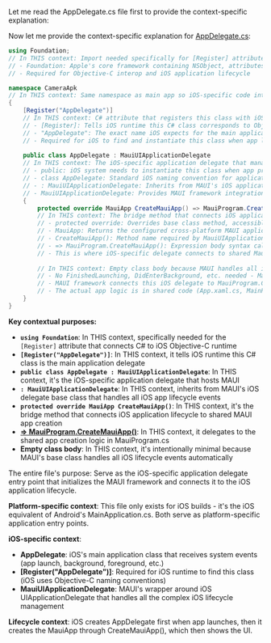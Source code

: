 Let me read the AppDelegate.cs file first to provide the context-specific explanation:

Now let me provide the context-specific explanation for [AppDelegate.cs](cci:7://file:///c:/Users/Parth/Desktop/2025/Personl/MAUIAPP/CameraApk/Platforms/iOS/AppDelegate.cs:0:0-0:0):

```csharp
using Foundation;
// In THIS context: Import needed specifically for [Register] attribute and iOS Foundation framework
// - Foundation: Apple's core framework containing NSObject, attributes, and iOS runtime integration
// - Required for Objective-C interop and iOS application lifecycle

namespace CameraApk
// In THIS context: Same namespace as main app so iOS-specific code integrates with shared code
{
    [Register("AppDelegate")]
    // In THIS context: C# attribute that registers this class with iOS Objective-C runtime
    // - [Register]: Tells iOS runtime this C# class corresponds to Objective-C AppDelegate
    // - "AppDelegate": The exact name iOS expects for the main application delegate class
    // - Required for iOS to find and instantiate this class when app launches
    
    public class AppDelegate : MauiUIApplicationDelegate
    // In THIS context: The iOS-specific application delegate that manages app lifecycle
    // - public: iOS system needs to instantiate this class when app process starts
    // - class AppDelegate: Standard iOS naming convention for application delegate
    // - : MauiUIApplicationDelegate: Inherits from MAUI's iOS application delegate base class
    // - MauiUIApplicationDelegate: Provides MAUI framework integration with iOS UIApplicationDelegate
    {
        protected override MauiApp CreateMauiApp() => MauiProgram.CreateMauiApp();
        // In THIS context: The bridge method that connects iOS application delegate to MAUI app creation
        // - protected override: Overrides base class method, accessible to derived classes
        // - MauiApp: Returns the configured cross-platform MAUI application
        // - CreateMauiApp(): Method name required by MauiUIApplicationDelegate base class
        // - => MauiProgram.CreateMauiApp(): Expression body syntax calling shared app creation logic
        // - This is where iOS-specific delegate connects to shared MauiProgram.cs
        
        // In THIS context: Empty class body because MAUI handles all iOS application lifecycle automatically
        // - No FinishedLaunching, DidEnterBackground, etc. needed - MauiUIApplicationDelegate handles everything
        // - MAUI framework connects this iOS delegate to MauiProgram.CreateMauiApp()
        // - The actual app logic is in shared code (App.xaml.cs, MainPage.xaml.cs, etc.)
    }
}
```

**Key contextual purposes:**

- **`using Foundation`**: In THIS context, specifically needed for the `[Register]` attribute that connects C# to iOS Objective-C runtime
- **`[Register("AppDelegate")]`**: In THIS context, it tells iOS runtime this C# class is the main application delegate
- **`public class AppDelegate : MauiUIApplicationDelegate`**: In THIS context, it's the iOS-specific application delegate that hosts MAUI
- **`: MauiUIApplicationDelegate`**: In THIS context, inherits from MAUI's iOS delegate base class that handles all iOS app lifecycle events
- **`protected override MauiApp CreateMauiApp()`**: In THIS context, it's the bridge method that connects iOS application lifecycle to shared MAUI app creation
- **[=> MauiProgram.CreateMauiApp()](cci:1://file:///c:/Users/Parth/Desktop/2025/Personl/MAUIAPP/CameraApk/Platforms/iOS/AppDelegate.cs:7:8-7:82)**: In THIS context, it delegates to the shared app creation logic in MauiProgram.cs
- **Empty class body**: In THIS context, it's intentionally minimal because MAUI's base class handles all iOS lifecycle events automatically

The entire file's purpose: Serve as the iOS-specific application delegate entry point that initializes the MAUI framework and connects it to the iOS application lifecycle.

**Platform-specific context**: This file only exists for iOS builds - it's the iOS equivalent of Android's MainApplication.cs. Both serve as platform-specific application entry points.

**iOS-specific context**: 
- **AppDelegate**: iOS's main application class that receives system events (app launch, background, foreground, etc.)
- **[Register("AppDelegate")]**: Required for iOS runtime to find this class (iOS uses Objective-C naming conventions)
- **MauiUIApplicationDelegate**: MAUI's wrapper around iOS UIApplicationDelegate that handles all the complex iOS lifecycle management

**Lifecycle context**: iOS creates AppDelegate first when app launches, then it creates the MauiApp through CreateMauiApp(), which then shows the UI.